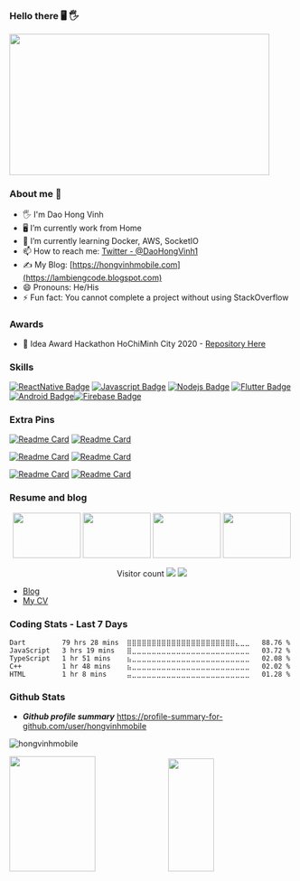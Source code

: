 ### Hello there 🖥️ 🖐️

<img src='https://i.pinimg.com/originals/8b/35/fe/8b35fef55fba1a201c9c7a11d3ec3d64.gif' width='460"' height='250"'>

### About me 🐬

- 🖐️ I'm Dao Hong Vinh
- 🖥️ I’m currently work from Home
- 🌱 I’m currently learning Docker, AWS, SocketIO
- 📫 How to reach me: [Twitter - @DaoHongVinh1](https://twitter.com/DaoHongVinh1)
- ✍️ My Blog: [https://hongvinhmobile.com](https://lambiengcode.blogspot.com)
- 😄 Pronouns: He/His
- ⚡ Fun fact: You cannot complete a project without using StackOverflow

### Awards

- 🏅 Idea Award Hackathon HoChiMinh City 2020 - [Repository Here](https://github.com/hongvinhmobile/hackathon2020)

### Skills

[![ReactNative Badge](https://img.shields.io/badge/-ReactNative-61DBFB?style=for-the-badge&labelColor=black&logo=react&logoColor=61DBFB)](#) [![Javascript Badge](https://img.shields.io/badge/-Javascript-F0DB4F?style=for-the-badge&labelColor=black&logo=javascript&logoColor=F0DB4F)](#) [![Nodejs Badge](https://img.shields.io/badge/-Nodejs-3C873A?style=for-the-badge&labelColor=black&logo=node.js&logoColor=3C873A)](#) [![Flutter Badge](https://img.shields.io/badge/-Flutter-007acc?style=for-the-badge&labelColor=black&logo=flutter&logoColor=007acc)](#) [![Android Badge](https://img.shields.io/badge/-Android-3C8749?style=for-the-badge&labelColor=black&logo=android&logoColor=3C8749)](#)[![Firebase Badge](https://img.shields.io/badge/-Firebase-e69514?style=for-the-badge&labelColor=black&logo=firebase&logoColor=ffa500)](#)

### Extra Pins

[![Readme Card](https://github-readme-stats.vercel.app/api/pin/?username=hongvinhmobile&repo=intercom_desktop&theme=blueberry)](https://github.com/hongvinhmobile/intercom_desktop)
[![Readme Card](https://github-readme-stats.vercel.app/api/pin/?username=hongvinhmobile&repo=flutter_getx_template&theme=blueberry)](https://github.com/hongvinhmobile/flutter_getx_template)

[![Readme Card](https://github-readme-stats.vercel.app/api/pin/?username=hongvinhmobile&repo=blockchain_js&theme=blueberry)](https://github.com/hongvinhmobile/blockchain_js)
[![Readme Card](https://github-readme-stats.vercel.app/api/pin/?username=hongvinhmobile&repo=flutter_background&theme=blueberry)](https://github.com/hongvinhmobile/flutter_background)

[![Readme Card](https://github-readme-stats.vercel.app/api/pin/?username=hongvinhmobile&repo=flutter_chat_realtime&theme=blueberry)](https://github.com/hongvinhmobile/flutter_chat_realtime)
[![Readme Card](https://github-readme-stats.vercel.app/api/pin/?username=hongvinhmobile&repo=project_college_ec&theme=blueberry)](https://github.com/hongvinhmobile/project_college_ec)

### Resume and blog
<p align="center">
  <img src='https://camo.githubusercontent.com/4c8d92806e3c2322a2c390ffa0019c1d6f78a4d82108aa6946863ae362a763c8/68747470733a2f2f69322e77702e636f6d2f616c6c68746163636573732e696e666f2f77702d636f6e74656e742f75706c6f6164732f323031382f30332f70726f6772616d6d696e672e6769663f6669743d313238312532433731362673736c3d31' width='120"' height='80"'>
  <img src='https://thumbs.gfycat.com/AngelicConcreteHypsilophodon-max-1mb.gif' width='120"' height='80"'>
  <img src='https://thumbs.gfycat.com/OblongJaggedBluemorphobutterfly-small.gif' width='120"' height='80"'>
   <img src='https://i.pinimg.com/originals/8b/35/fe/8b35fef55fba1a201c9c7a11d3ec3d64.gif' width='120"' height='80"'>
</p>
  
<p align="center">
   Visitor count
   <img src="https://profile-counter.glitch.me/lambiengcode/count.svg"/>
  
   <a href="https://hits.seeyoufarm.com">
      <img src="https://hits.seeyoufarm.com/api/count/incr/badge.svg?url=https%3A%2F%2Fgithub.com%2Flambiengcode&count_bg=%2379C83D&title_bg=%23555555&icon=&icon_color=%23E7E7E7&title=hits&edge_flat=false" />
   </a>
</p>

- [Blog](https://lambiengcode.blogspot.com)
- [My CV](https://i.topcv.vn/daohongvinh?ref=3944746)

### Coding Stats - Last 7 Days

<!--START_SECTION:waka-->
```text
Dart         79 hrs 28 mins  ⣿⣿⣿⣿⣿⣿⣿⣿⣿⣿⣿⣿⣿⣿⣿⣿⣿⣿⣿⣿⣿⣿⣄⣀⣀   88.76 % 
JavaScript   3 hrs 19 mins   ⣿⣀⣀⣀⣀⣀⣀⣀⣀⣀⣀⣀⣀⣀⣀⣀⣀⣀⣀⣀⣀⣀⣀⣀⣀   03.72 % 
TypeScript   1 hr 51 mins    ⣦⣀⣀⣀⣀⣀⣀⣀⣀⣀⣀⣀⣀⣀⣀⣀⣀⣀⣀⣀⣀⣀⣀⣀⣀   02.08 % 
C++          1 hr 48 mins    ⣦⣀⣀⣀⣀⣀⣀⣀⣀⣀⣀⣀⣀⣀⣀⣀⣀⣀⣀⣀⣀⣀⣀⣀⣀   02.02 % 
HTML         1 hr 8 mins     ⣤⣀⣀⣀⣀⣀⣀⣀⣀⣀⣀⣀⣀⣀⣀⣀⣀⣀⣀⣀⣀⣀⣀⣀⣀   01.28 % 
```
<!--END_SECTION:waka-->

### Github Stats

- ***Github profile summary*** <a href="https://profile-summary-for-github.com/user/hongvinhmobile">https://profile-summary-for-github.com/user/hongvinhmobile</a>

<p>
<img src="https://github-readme-streak-stats.herokuapp.com/?user=hongvinhmobile&theme=blueberry" alt="hongvinhmobile"/>
</p>

<p>
<img src="https://github-readme-stats.vercel.app/api?username=hongvinhmobile&count_private=true&show_icons=true&theme=blueberry" width=55% height="204px"/>
<img src="https://github-readme-stats.vercel.app/api/top-langs/?username=hongvinhmobile&show_icons=true&layout=compact&cache_seconds=1800&langs_count=8&theme=blueberry&count_private=true&show_icons=true" width=40% height="200px"/>
</p>

